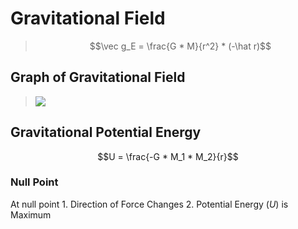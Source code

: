 # Gravitational Field
>$$\vec g_E = \frac{G * M}{r^2} * (-\hat r)$$

## Graph of Gravitational Field
>![](https://i.imgur.com/Sl4rklO.png)

## Gravitational Potential Energy
$$U = \frac{-G * M_1 * M_2}{r}$$

### Null Point
At null point
	1. Direction of Force Changes
	2. Potential Energy $(U)$ is Maximum
	
	